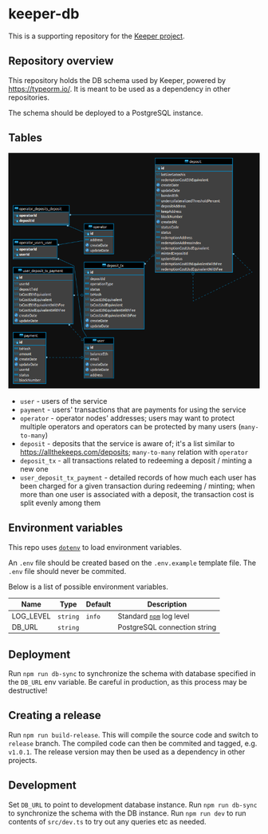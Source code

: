 # keeper-db

This is a supporting repository for the [Keeper project](https://github.com/chronologic/keeper-service).

## Repository overview

This repository holds the DB schema used by Keeper, powered by https://typeorm.io/. It is meant to be used as a dependency in other repositories.

The schema should be deployed to a PostgreSQL instance.

## Tables

![DB Schema](dbSchema.png)

- `user` - users of the service
- `payment` - users' transactions that are payments for using the service
- `operator` - operator nodes' addresses; users may want to protect multiple operators and operators can be protected by many users (`many-to-many`)
- `deposit` - deposits that the service is aware of; it's a list similar to https://allthekeeps.com/deposits; `many-to-many` relation with `operator`
- `deposit_tx` - all transactions related to redeeming a deposit / minting a new one
- `user_deposit_tx_payment` - detailed records of how much each user has been charged for a given transaction during redeeming / minting; when more than one user is associated with a deposit, the transaction cost is split evenly among them

## Environment variables

This repo uses [`dotenv`](https://www.npmjs.com/package/dotenv) to load environment variables.

An `.env` file should be created based on the `.env.example` template file. The `.env` file should never be commited.

Below is a list of possible environment variables.

| Name      | Type     | Default | Description                                                                     |
| --------- | -------- | ------- | ------------------------------------------------------------------------------- |
| LOG_LEVEL | `string` | `info`  | Standard [`npm`](https://github.com/winstonjs/winston#logging-levels) log level |
| DB_URL    | `string` |         | PostgreSQL connection string                                                    |

## Deployment

Run `npm run db-sync` to synchronize the schema with database specified in the `DB_URL` env variable. Be careful in production, as this process may be destructive!

## Creating a release

Run `npm run build-release`. This will compile the source code and switch to `release` branch. The compiled code can then be commited and tagged, e.g. `v1.0.1`. The release version may then be used as a dependency in other projects.

## Development

Set `DB_URL` to point to development database instance.
Run `npm run db-sync` to synchronize the schema with the DB instance.
Run `npm run dev` to run contents of `src/dev.ts` to try out any queries etc as needed.
